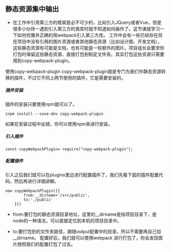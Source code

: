## 静态资源集中输出
- 在工作中引用第三方的框架是必不可少的，比如引入JQuery或者Vue，但是很多小伙伴一遇到引入第三方的类库时就不知道如何操作了。这节课就学习一下如何优雅并正确的用webpack引入第三方库。
工作中会有一些已经存在但在项目中没有引用的图片资源或者其他静态资源（比如设计图、开发文档），这些静态资源有可能是文档，也有可能是一些额外的图片。项目组长会要求你打包时保留这些静态资源，直接打包到制定文件夹。其实打包这些资源只需要用到copy-webpack-plugin。

使用copy-webpack-plugin
copy-webpack-plugin就是专门为我们作静态资源转移的插件，不过它不同上两节使用的插件，它是需要安装的。

##### 插件安装

插件的安装只要使用npm就可以了。

```
cnpm install --save-dev copy-webpack-plugin
```
如果在安装过程中出错，你可以使用npm来进行安装。

##### 引入插件
```
const copyWebpackPlugin= require("copy-webpack-plugin");
```
##### 配置插件

引入之后我们就可以在plugins里边进行配置插件了，我们先看下面的插件配置代码，然后再进行详细讲解。
```
new copyWebpackPlugin([{
        from:__dirname+'/src/public',
        to:'./public'
    }])
```

- from:要打包的静态资源目录地址，这里的\__dirname是指项目目录下，是node的一种语法，可以直接定位到本机的项目目录中。

- to:要打包到的文件夹路径，跟随output配置中的目录。所以不需要再自己加\__dirname。
配置好后，我们就可以使用webpack 进行打包了，你会发现图片按照我们的配置打包了过去。

     


